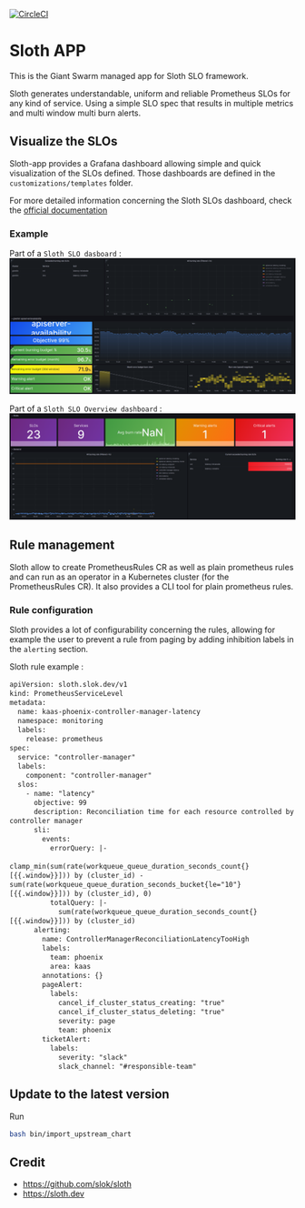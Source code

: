 [![CircleCI](https://circleci.com/gh/giantswarm/sloth-app/tree/main.svg?style=svg)](https://circleci.com/gh/giantswarm/sloth-app/tree/main)

# Sloth APP

This is the Giant Swarm managed app for Sloth SLO framework.

Sloth generates understandable, uniform and reliable Prometheus SLOs for any kind of service. Using a simple SLO spec that results in multiple metrics and multi window multi burn alerts.

## Visualize the SLOs

Sloth-app provides a Grafana dashboard allowing simple and quick visualization of the SLOs defined. Those dashboards are defined in the `customizations/templates` folder.

For more detailed information concerning the Sloth SLOs dashboard, check the [official documentation](https://sloth.dev/introduction/dashboards/)

### Example

Part of a `Sloth SLO dasboard` :
![sloth slo dashboard](assets/sloth-dashboard.png)

Part of a `Sloth SLO Overview dashboard` :
![sloth slo overview dasboard](assets/sloth-dasboard-overview.png)

## Rule management

Sloth allow to create PrometheusRules CR as well as plain prometheus rules and can run as an operator in a Kubernetes cluster (for the PrometheusRules CR). It also provides a CLI tool for plain prometheus rules.

### Rule configuration

Sloth provides a lot of configurability concerning the rules, allowing for example the user to prevent a rule from paging by adding inhibition labels in the `alerting` section.

Sloth rule example :

```
apiVersion: sloth.slok.dev/v1
kind: PrometheusServiceLevel
metadata:
  name: kaas-phoenix-controller-manager-latency
  namespace: monitoring
  labels:
    release: prometheus
spec:
  service: "controller-manager"
  labels:
    component: "controller-manager"
  slos:
    - name: "latency"
      objective: 99
      description: Reconciliation time for each resource controlled by controller manager
      sli:
        events:
          errorQuery: |-
            clamp_min(sum(rate(workqueue_queue_duration_seconds_count{}[{{.window}}])) by (cluster_id) - sum(rate(workqueue_queue_duration_seconds_bucket{le="10"}[{{.window}}])) by (cluster_id), 0)
          totalQuery: |-
            sum(rate(workqueue_queue_duration_seconds_count{}[{{.window}}])) by (cluster_id)
      alerting:
        name: ControllerManagerReconciliationLatencyTooHigh
        labels:
          team: phoenix
          area: kaas
        annotations: {}
        pageAlert:
          labels:
            cancel_if_cluster_status_creating: "true"
            cancel_if_cluster_status_deleting: "true"
            severity: page
            team: phoenix
        ticketAlert:
          labels:
            severity: "slack"
            slack_channel: "#responsible-team"
```

## Update to the latest version

Run

```bash
bash bin/import_upstream_chart
```

## Credit

* https://github.com/slok/sloth
* https://sloth.dev
